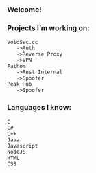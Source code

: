 ### Welcome!

### Projects I’m working on:
	VoidSec.cc
	   ->Auth
	   ->Reverse Proxy
	   ->VPN
	Fathom
	   ->Rust Internal
	   ->Spoofer
	Peak Hub
	   ->Spoofer

### Languages I know:
	C
	C#
	C++
	Java
	Javascript
  	NodeJS
	HTML
	CSS
